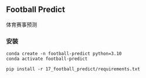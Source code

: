 ## Football Predict
体育赛事预测
### 安装
```
conda create -n football-predict python=3.10
conda activate football-predict

pip install -r 17_football_predict/requirements.txt


```